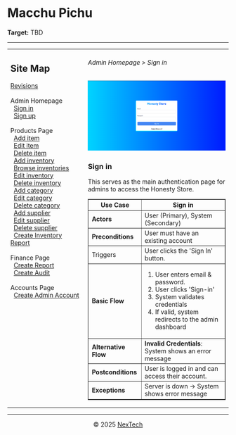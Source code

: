 # Macchu Pichu

**Target:** TBD

---

<table>
  <tr>
    <td valign="top" style="width: 35%;">
      <h2>Site Map</h2>
      <a href="#">Revisions</a><br><br>     
      Admin Homepage<br>
      &nbsp;&nbsp;<a href="/docs/New Text Document.txt">Sign in</a><br>
      &nbsp;&nbsp;<a href="#">Sign up</a><br><br>
      Products Page<br>
      &nbsp;&nbsp;<a href="#">Add item</a><br>
      &nbsp;&nbsp;<a href="#">Edit item</a><br>
      &nbsp;&nbsp;<a href="#">Delete item</a><br>
      &nbsp;&nbsp;<a href="#">Add inventory</a><br>
      &nbsp;&nbsp;<a href="#">Browse inventories</a><br>
      &nbsp;&nbsp;<a href="#">Edit inventory</a><br>
      &nbsp;&nbsp;<a href="#">Delete inventory</a><br>
      &nbsp;&nbsp;<a href="#">Add category</a><br>
      &nbsp;&nbsp;<a href="#">Edit category</a><br>
      &nbsp;&nbsp;<a href="#">Delete category</a><br>
      &nbsp;&nbsp;<a href="#">Add supplier</a><br>
      &nbsp;&nbsp;<a href="#">Edit supplier</a><br>
      &nbsp;&nbsp;<a href="#">Delete supplier</a><br>
      &nbsp;&nbsp;<a href="#">Create Inventory Report</a><br><br>
      Finance Page<br>
      &nbsp;&nbsp;<a href="#">Create Report</a><br>
      &nbsp;&nbsp;<a href="#">Create Audit</a><br><br>
      Accounts Page<br>
      &nbsp;&nbsp;<a href="#">Create Admin Account</a><br><br>
    </td>
    <td valign="top" >
      <h6> Admin Homepage > Sign in </h6>
        <img src = "./sign-in.png" />
      <h3>Sign in</h3>
      <p>This serves as the main authentication page for admins to access the Honesty Store.</p>
      <table border="1">
        <tr>
          <th>Use Case</th>
          <th>Sign in</th>
        </tr>
        <tr>
          <td><b>Actors</b></td>
          <td>User (Primary), System (Secondary)</td>
        </tr>
        <tr>
          <td><b>Preconditions</b></td>
          <td>User must have an existing account</td>
        </tr>
        <tr>
          <td>Triggers</td>
          <td>User clicks the 'Sign In' button.</td>
        </tr>
        <tr>
          <td><b>Basic Flow</b></td>
          <td>
            <ol>
              <li>User enters email & password.</li>
              <li>User clicks 'Sign-in'</li>
              <li>System validates credentials</li>
              <li>If valid, system redirects to the admin dashboard</li>
            </ol>
          </td>
        </tr>
        <tr>
          <td><b>Alternative Flow</b></td>
          <td><strong>Invalid Credentials</strong>: System shows an error message</td>
        </tr>
        <tr>
          <td><b>Postconditions</b></td>
          <td>User is logged in and can access their account.</td>
        </tr>
        <tr>
          <td><b>Exceptions</b></td>
          <td>Server is down → System shows error message</td>
        </tr>
        </table>
    </td>
  </tr>
</table>

---

<div align="center">
  © 2025 <a href="#">NexTech</a>
</div>
